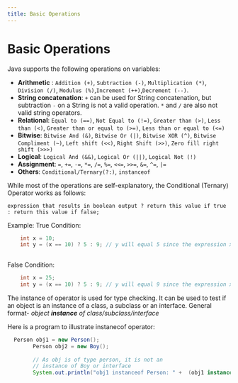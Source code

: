 ```yaml
---
title: Basic Operations
---
```

# Basic Operations

Java supports the following operations on variables:

*   __Arithmetic__ : `Addition (+)`, `Subtraction (-)`, `Multiplication (*)`, `Division (/)`, `Modulus (%)`,`Increment (++)`,`Decrement (--)`.
*   __String concatenation__: `+` can be used for String concatenation, but subtraction `-` on a String is not a valid operation. `*` and `/` are also not valid string operators.
*   __Relational__: `Equal to (==)`, `Not Equal to (!=)`, `Greater than (>)`, `Less than (<)`, `Greater than or equal to (>=)`, `Less than or equal to (<=)`
*   __Bitwise__: `Bitwise And (&)`, `Bitwise Or (|)`, `Bitwise XOR (^)`, `Bitwise Compliment (~)`, `Left shift (<<)`, `Right Shift (>>)`, `Zero fill right shift (>>>)`
*   __Logical__: `Logical And (&&)`, `Logical Or (||)`, `Logical Not (!)`
*   __Assignment__: `=`, `+=`, `-=`, `*=`, `/=`, `%=`, `<<=`, `>>=`, `&=`, `^=`, `|=`
*   __Others__: `Conditional/Ternary(?:)`, `instanceof`

While most of the operations are self-explanatory, the Conditional (Ternary) Operator works as follows:

`expression that results in boolean output ? return this value if true : return this value if false;`

Example:
True Condition:

```java
    int x = 10;
    int y = (x == 10) ? 5 : 9; // y will equal 5 since the expression x == 10 evaluates to true
    
```

False Condition:

```java
    int x = 25;
    int y = (x == 10) ? 5 : 9; // y will equal 9 since the expression x == 10 evaluates to false
```

The instance of operator is used for type checking. It can be used to test if an object is an instance of a class, a subclass or an interface. General format-
*object **instance** of class/subclass/interface*

Here is a program to illustrate instanecof operator:
```Java
  Person obj1 = new Person();
        Person obj2 = new Boy();
 
        // As obj is of type person, it is not an
        // instance of Boy or interface
        System.out.println("obj1 instanceof Person: " +  (obj1 instanceof Person)); /*it returns true since obj1 is an instance of person */
                           
       
 ```
 

